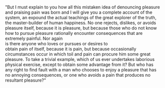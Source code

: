 "But I must explain to you how all this mistaken idea of 
denouncing pleasure and praising pain was born and I
 will give you a complete account of the system, an 
  expound the actual teachings of the great explorer of 
  the truth, the master-builder of human happiness. No 
  one rejects, dislikes, or avoids pleasure itself, 
   because it is pleasure, but because those who do 
    not know how to pursue pleasure rationally encounter 
 consequences that are extremely painful. Nor again  
 is there anyone who loves or pursues or desires to  
 obtain pain of itself, because it is pain, but because 
 occasionally circumstances occur in which toil and 
 pain can procure him some great pleasure. To take a 
 trivial example, which of us ever undertakes laborious
  physical exercise, except to obtain some advantage 
  from it? But who has any right to find fault with 
  a man who chooses to enjoy a pleasure that has no
   annoying consequences, or one who avoids a pain 
   that produces no resultant pleasure?"